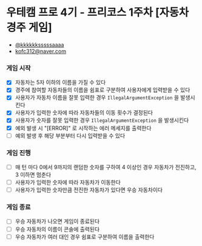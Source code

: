 # 우테캠 프로 4기 - 프리코스 1주차 [자동차 경주 게임]

- [@kkkkkksssssaaaa](https://github.com/kkkkkksssssaaaa)
- kofc312@naver.com

### 게임 시작
- [x] 자동차는 5자 이하의 이름을 가질 수 있다
- [x] 경주에 참여할 자동차들의 이름을 쉼표로 구분하여 사용자에게 입력받을 수 있다
- [x] 사용자가 자동차 이름을 잘못 입력한 경우 `IllegalArgumentException` 을 발생시킨다
- [x] 사용자가 입력한 숫자에 따라 자동차들의 이동 횟수가 결정된다
- [x] 사용자가 숫자를 잘못 입력한 경우 `IllegalArgumentException` 을 발생시킨다
- [x] 예외 발생 시 "[ERROR]" 로 시작하는 에러 메세지를 출력한다
- [ ] 예외 발생 후 해당 부분부터 다시 입력받을 수 있다

### 게임 진행
- [ ] 매 턴 마다 0에서 9까지의 랜덤한 숫자를 구하여 4 이상인 경우 자동차가 전진하고, 3 이하면 멈춘다
- [ ] 사용자가 입력한 숫자에 따라 자동차가 이동한다
- [ ] 사용자가 입력한 숫자만큼 전진한 자동차가 있다면 우승 자동차이다

### 게임 종료
- [ ] 우승 자동차가 나오면 게임이 종료된다
- [ ] 우승 자동차의 이름이 콘솔에 출력된다
- [ ] 우승 자동차가 여러 대인 경우 쉼표로 구분하여 이름을 출력한다